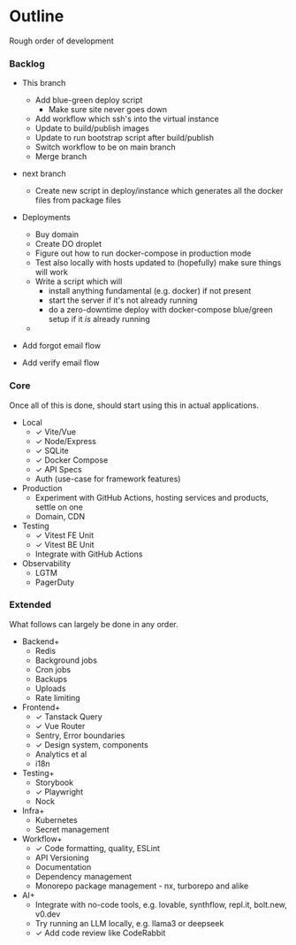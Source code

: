 # Outline

Rough order of development

### Backlog

- This branch

  - Add blue-green deploy script
    - Make sure site never goes down
  - Add workflow which ssh's into the virtual instance
  - Update to build/publish images
  - Update to run bootstrap script after build/publish
  - Switch workflow to be on main branch
  - Merge branch

- next branch

  - Create new script in deploy/instance which generates all the docker files from package files

- Deployments
  - Buy domain
  - Create DO droplet
  - Figure out how to run docker-compose in production mode
  - Test also locally with hosts updated to (hopefully) make sure things will work
  - Write a script which will
    - install anything fundamental (e.g. docker) if not present
    - start the server if it's not already running
    - do a zero-downtime deploy with docker-compose blue/green setup if it _is_ already running
  -
- Add forgot email flow
- Add verify email flow

### Core

Once all of this is done, should start using this in actual applications.

- Local
  - ✓ Vite/Vue
  - ✓ Node/Express
  - ✓ SQLite
  - ✓ Docker Compose
  - ✓ API Specs
  - Auth (use-case for framework features)
- Production
  - Experiment with GitHub Actions, hosting services and products, settle on one
  - Domain, CDN
- Testing
  - ✓ Vitest FE Unit
  - ✓ Vitest BE Unit
  - Integrate with GitHub Actions
- Observability
  - LGTM
  - PagerDuty

### Extended

What follows can largely be done in any order.

- Backend+
  - Redis
  - Background jobs
  - Cron jobs
  - Backups
  - Uploads
  - Rate limiting
- Frontend+
  - ✓ Tanstack Query
  - ✓ Vue Router
  - Sentry, Error boundaries
  - ✓ Design system, components
  - Analytics et al
  - i18n
- Testing+
  - Storybook
  - ✓ Playwright
  - Nock
- Infra+
  - Kubernetes
  - Secret management
- Workflow+
  - ✓ Code formatting, quality, ESLint
  - API Versioning
  - Documentation
  - Dependency management
  - Monorepo package management - nx, turborepo and alike
- AI+
  - Integrate with no-code tools, e.g. lovable, synthflow, repl.it, bolt.new, v0.dev
  - Try running an LLM locally, e.g. llama3 or deepseek
  - ✓ Add code review like CodeRabbit

